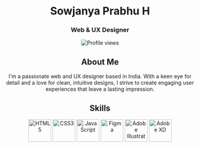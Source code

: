 <h1 align="center">Sowjanya Prabhu H</h1>
<h3 align="center">Web & UX Designer</h3>

<p align="center"> <img src="https://komarev.com/ghpvc/?username=sowjanyaprabhuh&label=Profile%20views&color=0e75b6&style=flat" alt="Profile views" /> </p>

<h2 align="center">About Me</h2>
<p align="center">I'm a passionate web and UX designer based in India. With a keen eye for detail and a love for clean, intuitive designs, I strive to create engaging user experiences that leave a lasting impression.</p>

<h2 align="center">Skills</h2>
<p align="center">
    <img src="https://www.vectorlogo.zone/logos/html5/html5-icon.svg" alt="HTML5" width="60" height="60">
    <img src="https://www.vectorlogo.zone/logos/css3/css3-icon.svg" alt="CSS3" width="60" height="60">
    <img src="https://www.vectorlogo.zone/logos/javascript/javascript-icon.svg" alt="JavaScript" width="60" height="60">
    <img src="https://www.vectorlogo.zone/logos/figma/figma-icon.svg" alt="Figma" width="60" height="60">
    <img src="https://www.vectorlogo.zone/logos/adobe_illustrator/adobe_illustrator-icon.svg" alt="Adobe Illustrator" width="60" height="60">
    <img src="https://www.vectorlogo.zone/logos/adobe_xd/adobe_xd-icon.svg" alt="Adobe XD" width="60" height="60">
</p>
